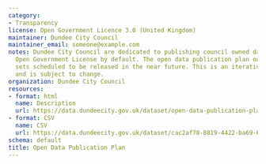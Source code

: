```yaml
---
category:
- Transparency
license: Open Government Licence 3.0 (United Kingdom)
maintainer: Dundee City Council
maintainer_email: someone@example.com
notes: Dundee City Council are dedicated to publishing council owned data under an
  Open Government License by default. The open data publication plan outlines data
  sets scheduled to be released in the near future. This is an iterative document
  and is subject to change.
organization: Dundee City Council
resources:
- format: html
  name: Description
  url: https://data.dundeecity.gov.uk/dataset/open-data-publication-plan
- format: CSV
  name: CSV
  url: https://data.dundeecity.gov.uk/dataset/cac2af78-8819-4422-ba69-65d858f7d6a1/resource/053cc295-3622-4ad2-92b0-2f2f872e83f9/download/publication-plan_progress-report-pub-plan.csv
schema: default
title: Open Data Publication Plan
---
```

